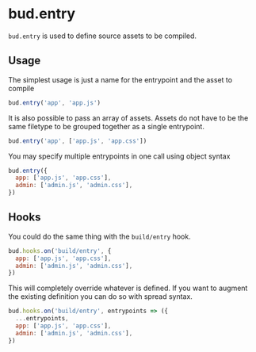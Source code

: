 # bud.entry

`bud.entry` is used to define source assets to be compiled.

## Usage

The simplest usage is just a name for the entrypoint and the asset to compile

```js
bud.entry('app', 'app.js')
```

It is also possible to pass an array of assets. Assets do not have to be the same filetype to be grouped together as a single entrypoint.

```js
bud.entry('app', ['app.js', 'app.css'])
```

You may specify multiple entrypoints in one call using object syntax

```js
bud.entry({
  app: ['app.js', 'app.css'],
  admin: ['admin.js', 'admin.css'],
})
```

## Hooks

You could do the same thing with the `build/entry` hook.

```js
bud.hooks.on('build/entry', {
  app: ['app.js', 'app.css'],
  admin: ['admin.js', 'admin.css'],
})
```

This will completely override whatever is defined. If you want to augment the existing definition you can do so with spread syntax.

```js
bud.hooks.on('build/entry', entrypoints => ({
  ...entrypoints,
  app: ['app.js', 'app.css'],
  admin: ['admin.js', 'admin.css'],
})
```
